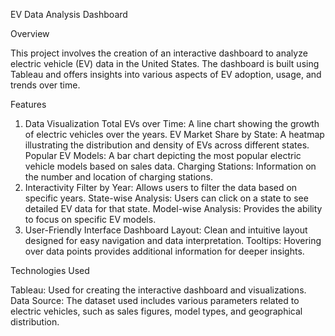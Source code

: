 EV Data Analysis Dashboard

Overview

This project involves the creation of an interactive dashboard to analyze electric vehicle (EV) data in the United States. The dashboard is built using Tableau and offers insights into various aspects of EV adoption, usage, and trends over time.

Features

1. Data Visualization
Total EVs over Time: A line chart showing the growth of electric vehicles over the years.
EV Market Share by State: A heatmap illustrating the distribution and density of EVs across different states.
Popular EV Models: A bar chart depicting the most popular electric vehicle models based on sales data.
Charging Stations: Information on the number and location of charging stations.
2. Interactivity
Filter by Year: Allows users to filter the data based on specific years.
State-wise Analysis: Users can click on a state to see detailed EV data for that state.
Model-wise Analysis: Provides the ability to focus on specific EV models.
3. User-Friendly Interface
Dashboard Layout: Clean and intuitive layout designed for easy navigation and data interpretation.
Tooltips: Hovering over data points provides additional information for deeper insights.


Technologies Used

Tableau: Used for creating the interactive dashboard and visualizations.
Data Source: The dataset used includes various parameters related to electric vehicles, such as sales figures, model types, and geographical distribution.
